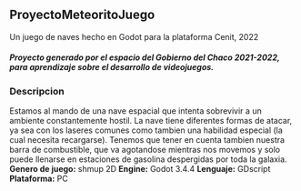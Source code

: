 ## ProyectoMeteoritoJuego
Un juego de naves hecho en Godot para la plataforma Cenit, 2022
##### Proyecto generado por el espacio del Gobierno del Chaco 2021-2022, para aprendizaje sobre el desarrollo de videojuegos.
### Descripcion
Estamos al mando de una nave espacial que intenta sobrevivir a un ambiente constantemente hostil. La nave tiene diferentes formas de atacar, ya sea con los laseres comunes como tambien
una habilidad especial (la cual necesita recargarse). Tenemos que tener en cuenta tambien nuestra barra de combustible, que va agotandose mientras nos movemos y solo puede llenarse en estaciones
de gasolina despergidas por toda la galaxia.
**Genero de juego:** shmup 2D
**Engine:** Godot 3.4.4
**Lenguaje:** GDscript
**Plataforma:** PC
